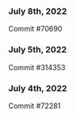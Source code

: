 ### July 8th, 2022

Commit #70690

### July 5th, 2022

Commit #314353


### July 4th, 2022

Commit #72281
